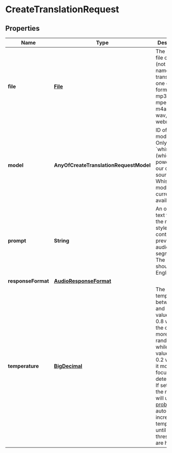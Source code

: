 # CreateTranslationRequest

## Properties
Name | Type | Description | Notes
------------ | ------------- | ------------- | -------------
**file** | [**File**](File.md) | The audio file object (not file name) translate, in one of these formats: flac, mp3, mp4, mpeg, mpga, m4a, ogg, wav, or webm.  | 
**model** | **AnyOfCreateTranslationRequestModel** | ID of the model to use. Only &#x60;whisper-1&#x60; (which is powered by our open source Whisper V2 model) is currently available.  | 
**prompt** | **String** | An optional text to guide the model&#x27;s style or continue a previous audio segment. The [prompt](/docs/guides/speech-to-text/prompting) should be in English.  |  [optional]
**responseFormat** | [**AudioResponseFormat**](AudioResponseFormat.md) |  |  [optional]
**temperature** | [**BigDecimal**](BigDecimal.md) | The sampling temperature, between 0 and 1. Higher values like 0.8 will make the output more random, while lower values like 0.2 will make it more focused and deterministic. If set to 0, the model will use [log probability](https://en.wikipedia.org/wiki/Log_probability) to automatically increase the temperature until certain thresholds are hit.  |  [optional]
